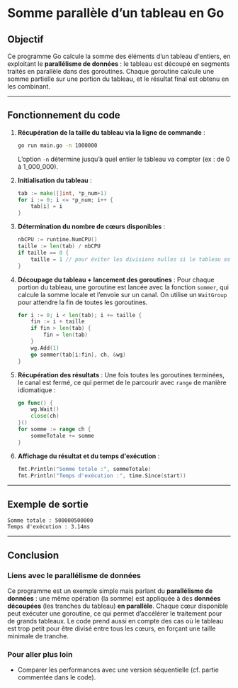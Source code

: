 # Somme parallèle d’un tableau en Go

## Objectif

Ce programme Go calcule la somme des éléments d’un tableau d'entiers, en exploitant le **parallélisme de données** : le tableau est découpé en segments traités en parallèle dans des goroutines. Chaque goroutine calcule une somme partielle sur une portion du tableau, et le résultat final est obtenu en les combinant.

---

## Fonctionnement du code

1. **Récupération de la taille du tableau via la ligne de commande** :
   ```bash
   go run main.go -n 1000000
   ```
   L’option `-n` détermine jusqu’à quel entier le tableau va compter (ex : de 0 à 1_000_000).

2. **Initialisation du tableau** :
   ```go
   tab := make([]int, *p_num+1)
   for i := 0; i <= *p_num; i++ {
       tab[i] = i
   }
   ```

3. **Détermination du nombre de cœurs disponibles** :
   ```go
   nbCPU := runtime.NumCPU()
   taille := len(tab) / nbCPU
   if taille == 0 {
       taille = 1 // pour éviter les divisions nulles si le tableau est petit
   }
   ```

4. **Découpage du tableau + lancement des goroutines** :
   Pour chaque portion du tableau, une goroutine est lancée avec la fonction `sommer`, qui calcule la somme locale et l’envoie sur un canal. On utilise un `WaitGroup` pour attendre la fin de toutes les goroutines.
   ```go
   for i := 0; i < len(tab); i += taille {
       fin := i + taille
       if fin > len(tab) {
           fin = len(tab)
       }
       wg.Add(1)
       go sommer(tab[i:fin], ch, &wg)
   }
   ```

5. **Récupération des résultats** :
   Une fois toutes les goroutines terminées, le canal est fermé, ce qui permet de le parcourir avec `range` de manière idiomatique :
   ```go
   go func() {
       wg.Wait()
       close(ch)
   }()
   for somme := range ch {
       sommeTotale += somme
   }
   ```

6. **Affichage du résultat et du temps d'exécution** :
   ```go
   fmt.Println("Somme totale :", sommeTotale)
   fmt.Println("Temps d'exécution :", time.Since(start))
   ```

---

## Exemple de sortie

```
Somme totale : 500000500000
Temps d'exécution : 3.14ms
```

---

## Conclusion 

### Liens avec le parallélisme de données

Ce programme est un exemple simple mais parlant du **parallélisme de données** : une même opération (la somme) est appliquée à des **données découpées** (les tranches du tableau) **en parallèle**. Chaque cœur disponible peut exécuter une goroutine, ce qui permet d’accélérer le traitement pour de grands tableaux.
Le code prend aussi en compte des cas où le tableau est trop petit pour être divisé entre tous les cœurs, en forçant une taille minimale de tranche.


### Pour aller plus loin

- Comparer les performances avec une version séquentielle (cf. partie commentée dans le code).

